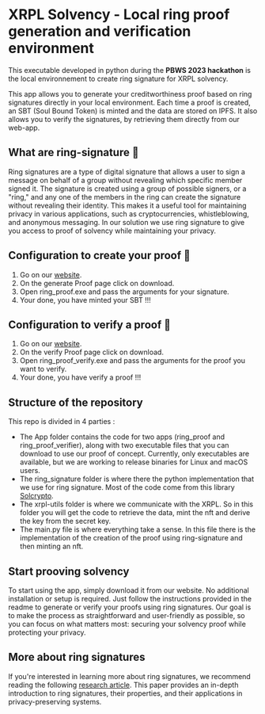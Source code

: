# **XRPL Solvency - Local ring proof generation and verification environment**

This executable developed in python during the **PBWS 2023 hackathon** is the local environnement to create ring signature for XRPL solvency. 

This app allows you to generate your creditworthiness proof based on ring signatures directly in your local environment. Each time a proof is created, an SBT (Soul Bound Token) is minted and the data are stored on IPFS. 
It also allows you to verify the signatures, by retrieving them directly from our web-app.

## **What are ring-signature** 💍
Ring signatures are a type of digital signature that allows a user to sign a message on behalf of a group without revealing which specific member signed it. The signature is created using a group of possible signers, or a "ring," and any one of the members in the ring can create the signature without revealing their identity. This makes it a useful tool for maintaining privacy in various applications, such as cryptocurrencies, whistleblowing, and anonymous messaging.
In our solution we use ring signature to give you access to proof of solvency while maintaining your privacy.

## **Configuration to create your proof** 📝

1. Go on our [website](https://web-app-virid-theta.vercel.app).
2. On the generate Proof page click on download.
3. Open ring_proof.exe and pass the arguments for your signature.
4. Your done, you have minted your SBT !!!

## **Configuration to verify a proof** 📝

1. Go on our [website](https://web-app-virid-theta.vercel.app).
2. On the verify Proof page click on download.
3. Open ring_proof_verify.exe and pass the arguments for the proof you want to verify.
4. Your done, you have verify a proof !!!

## **Structure of the repository** 
This repo is divided in 4 parties : 
  - The App folder contains the code for two apps (ring_proof and ring_proof_verifier), along with two executable files that you can download to use our proof of concept. Currently, only executables are available, but we are working to release binaries for Linux and macOS users. 
  - The ring_signature folder is where there the python implementation that we use for ring signature. Most of the code come from this library [Solcrypto](https://github.com/HarryR/solcrypto). 
  - The xrpl-utils folder is where we communicate with the XRPL. So in this folder you will get the code to retrieve the data, mint the nft and derive the key from the secret key. 
  - The main.py file is where everything take a sense. In this file there is the implementation of the creation of the proof using ring-signature and then minting an nft. 

## **Start prooving solvency**

To start using the app, simply download it from our website. No additional installation or setup is required. Just follow the instructions provided in the readme to generate or verify your proofs using ring signatures. Our goal is to make the process as straightforward and user-friendly as possible, so you can focus on what matters most: securing your solvency proof while protecting your privacy.

## **More about ring signatures**
If you're interested in learning more about ring signatures, we recommend reading the following [research article](https://people.csail.mit.edu/rivest/pubs/RST01.pdf). This paper provides an in-depth introduction to ring signatures, their properties, and their applications in privacy-preserving systems.
